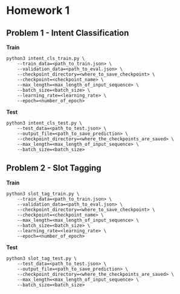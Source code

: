 # Homework 1

## Problem 1 - Intent Classification

<strong>Train</strong>

    python3 intent_cls_train.py \
        --train_data=<path_to_train.json> \
        --validation_data=<path_to_eval.json> \
        --checkpoint_directory=<where_to_save_checkpoint> \
        --checkpoint=<checkpoint_name> \
        --max_length=<max_length_of_input_sequence> \
        --batch_size=<batch_size> \
        --learning_rate=<learning_rate> \
        --epoch=<number_of_epoch>

<strong>Test</strong>

    python3 intent_cls_test.py \
        --test_data=<path_to_test.json> \
        --output_file=<path_to_save_prediction> \
        --checkpoint_directory=<where_the_checkpoints_are_saved> \
        --max_length=<max_length_of_input_sequence> \
        --batch_size=<batch_size>

## Problem 2 - Slot Tagging

<strong>Train</strong>

    python3 slot_tag_train.py \
        --train_data=<path_to_train.json> \
        --validation_data=<path_to_eval.json> \
        --checkpoint_directory=<where_to_save_checkpoint> \
        --checkpoint=<checkpoint_name> \
        --max_length=<max_length_of_input_sequence> \
        --batch_size=<batch_size> \
        --learning_rate=<learning_rate> \
        --epoch=<number_of_epoch>

<strong>Test</strong>

    python3 slot_tag_test.py \
        --test_data=<path_to_test.json> \
        --output_file=<path_to_save_prediction> \
        --checkpoint_directory=<where_the_checkpoints_are_saved> \
        --max_length=<max_length_of_input_sequence> \
        --batch_size=<batch_size>
